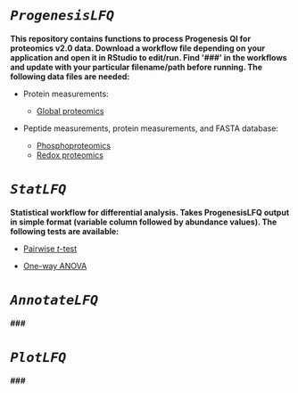 # *`ProgenesisLFQ`*

**This repository contains functions to process Progenesis QI for proteomics v2.0 data. Download a workflow file depending on your application and open it in RStudio to edit/run. Find '###' in the workflows and update with your particular filename/path before running. The following data files are needed:**
* Protein measurements:
  + [Global proteomics](https://raw.githubusercontent.com/hickslab/ProgenesisLFQ/master/workflow/ProgenesisLFQ_Global_Workflow.R)
  
* Peptide measurements, protein measurements, and FASTA database:
  + [Phosphoproteomics](https://raw.githubusercontent.com/hickslab/ProgenesisLFQ/master/workflow/ProgenesisLFQ_Phospho_Workflow.R)
  + [Redox proteomics](https://raw.githubusercontent.com/hickslab/ProgenesisLFQ/master/workflow/ProgenesisLFQ_Redox_Workflow.R)


# *`StatLFQ`*

**Statistical workflow for differential analysis. Takes ProgenesisLFQ output in simple format (variable column followed by abundance values). The following tests are available:**
* [Pairwise *t*-test](https://)
  
* [One-way ANOVA](https://)


# *`AnnotateLFQ`*

**###**


# *`PlotLFQ`*

**###**